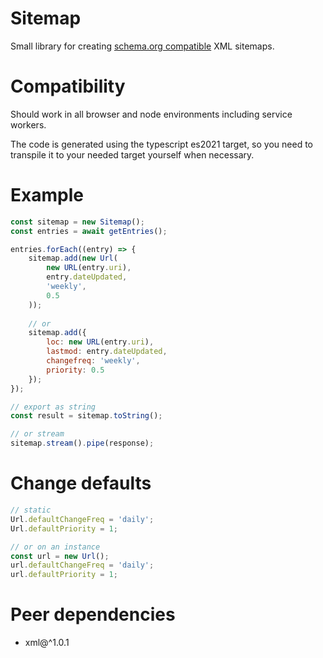 # Sitemap

Small library for creating [schema.org compatible](https://www.sitemaps.org/protocol.html) XML sitemaps.

# Compatibility
Should work in all browser and node environments including service workers.

The code is generated using the typescript es2021 target, so you need to transpile
it to your needed target yourself when necessary.

# Example
~~~js
const sitemap = new Sitemap();
const entries = await getEntries();

entries.forEach((entry) => {
    sitemap.add(new Url(
        new URL(entry.uri),
        entry.dateUpdated,
        'weekly',
        0.5
    ));
    
    // or
    sitemap.add({
        loc: new URL(entry.uri),
        lastmod: entry.dateUpdated,
        changefreq: 'weekly',
        priority: 0.5
    });
});

// export as string
const result = sitemap.toString();

// or stream
sitemap.stream().pipe(response);
~~~

# Change defaults
~~~js
// static
Url.defaultChangeFreq = 'daily';
Url.defaultPriority = 1;

// or on an instance
const url = new Url();
url.defaultChangeFreq = 'daily';
url.defaultPriority = 1;
~~~

# Peer dependencies
- xml@^1.0.1
